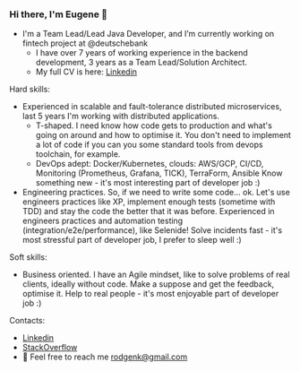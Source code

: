 ### Hi there, I'm Eugene 👋

- I'm a Team Lead/Lead Java Developer, and I’m currently working on fintech project at @deutschebank
  - I have over 7 years of working experience in the backend development, 3 years as a Team Lead/Solution Architect. 
  - My full CV is here: [Linkedin](https://www.linkedin.com/in/roldukhin/)

Hard skills:
- Experienced in scalable and fault-tolerance distributed microservices, last 5 years I'm working with distributed applications.
  - T-shaped. I need know how code gets to production and what's going on around and how to optimise it. 
You don't need to implement a lot of code if you can you some standard tools from devops toolchain, for example.
  - DevOps adept: Docker/Kubernetes, clouds: AWS/GCP, CI/CD, Monitoring (Prometheus, Grafana, TICK), TerraForm, Ansible
Know something new - it's most interesting part of developer job :)
- Engineering practices. So, if we need to write some code... ok. Let's use engineers practices like XP, implement enough tests 
(sometime with TDD) and stay the code the better that it was before.
Experienced in engineers practices and automation testing (integration/e2e/performance), like Selenide!
Solve incidents fast - it's most stressful part of developer job, I prefer to sleep well :)


Soft skills:
- Business oriented. I have an Agile mindset, like to solve problems of real clients, ideally without code. 
Make a suppose and get the feedback, optimise it. 
Help to real people - it's most enjoyable part of developer job :)


Contacts:
- [Linkedin](https://www.linkedin.com/in/roldukhin/)
- [StackOverflow](https://stackoverflow.com)
- 💬 Feel free to reach me rodgenk@gmail.com  

<!--
**roldevg/roldevg** is a ✨ _special_ ✨ repository because its `README.md` (this file) appears on your GitHub profile.

Here are some ideas to get you started:

- 🌱 I’m currently learning ...
- 👯 I’m looking to collaborate on ...
- 🤔 I’m looking for help with ...
- 📫 How to reach me: ...
- 😄 Pronouns: ...
- ⚡ Fun fact: ...
-->
